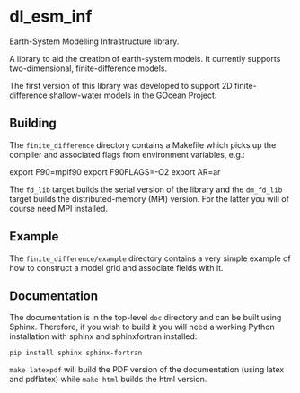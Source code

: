 # dl_esm_inf
Earth-System Modelling Infrastructure library.

A library to aid the creation of earth-system models. It currently
supports two-dimensional, finite-difference models.

The first version of this library was developed to support 2D finite-
difference shallow-water models in the GOcean Project.

## Building ##

The `finite_difference` directory contains a Makefile which picks up
the compiler and associated flags from environment variables, e.g.:

  export F90=mpif90
  export F90FLAGS=-O2
  export AR=ar

The `fd_lib` target builds the serial version of the library and the
`dm_fd_lib` target builds the distributed-memory (MPI) version. For
the latter you will of course need MPI installed.

## Example ##

The `finite_difference/example` directory contains a very simple example
of how to construct a model grid and associate fields with it.

## Documentation ##

The documentation is in the top-level `doc` directory and can be built
using Sphinx. Therefore, if you wish to build it you will need a
working Python installation with sphinx and sphinxfortran installed:

    pip install sphinx sphinx-fortran

``make latexpdf`` will build the PDF version of the documentation
(using latex and pdflatex) while ``make html`` builds the html
version.